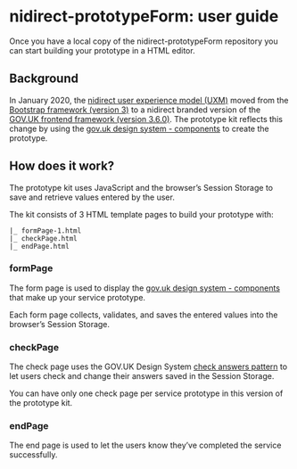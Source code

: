 # nidirect-prototypeForm: user guide

Once you have a local copy of the nidirect-prototypeForm repository you can start building your prototype in a HTML editor.
## Background
In January 2020, the [nidirect user experience model (UXM)](http://uxm.nidirect.gov.uk/index.html) moved from the [Bootstrap framework (version 3)](https://getbootstrap.com/docs/3.4/) to a nidirect branded version of the [GOV.UK frontend framework (version 3.6.0)]( https://github.com/alphagov/govuk-frontend).
The prototype kit reflects this change by using the [gov.uk design system - components](https://design-system.service.gov.uk/components/) to create the prototype.
## How does it work?
The prototype kit uses JavaScript and the browser’s Session Storage to save and retrieve values entered by the user.

The kit consists of 3 HTML template pages to build your prototype with:

```
|_ formPage-1.html
|_ checkPage.html
|_ endPage.html
```
### formPage
The form page is used to display the [gov.uk design system - components](https://design-system.service.gov.uk/components/) that make up your service prototype.

Each form page collects, validates, and saves the entered values into the browser’s Session Storage. 

### checkPage
The check page uses the GOV.UK Design System [check answers pattern](https://design-system.service.gov.uk/patterns/check-answers/) to let users check and change their answers saved in the Session Storage. 

You can have only one check page per service prototype in this version of the prototype kit.

### endPage
The end page is used to let the users know they’ve completed the service successfully.

